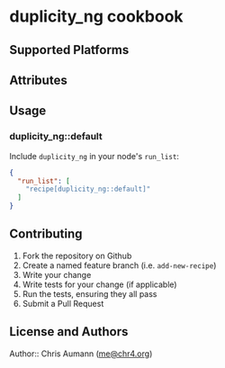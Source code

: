# duplicity\_ng cookbook

## Supported Platforms

## Attributes

## Usage

### duplicity_ng::default

Include `duplicity_ng` in your node's `run_list`:

```json
{
  "run_list": [
    "recipe[duplicity_ng::default]"
  ]
}
```

## Contributing

1. Fork the repository on Github
2. Create a named feature branch (i.e. `add-new-recipe`)
3. Write your change
4. Write tests for your change (if applicable)
5. Run the tests, ensuring they all pass
6. Submit a Pull Request

## License and Authors

Author:: Chris Aumann (<me@chr4.org>)
